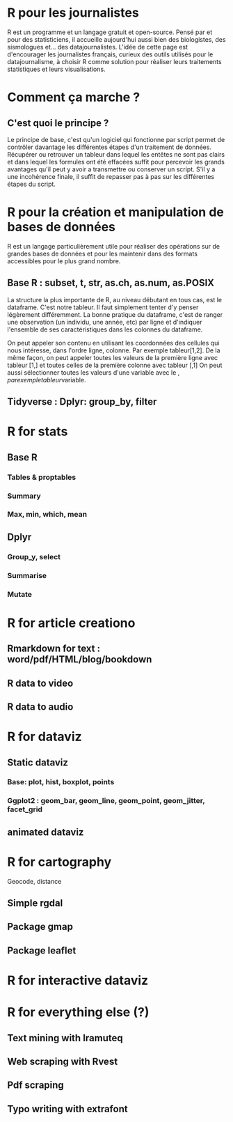 # R pour les journalistes
R est un programme et un langage gratuit et open-source. Pensé par et pour des statisticiens, il accueille aujourd'hui aussi bien des biologistes, des sismologues et... des datajournalistes.
L'idée de cette page est d'encourager les journalistes français, curieux des outils utilisés pour le datajournalisme, à choisir R comme solution pour réaliser leurs traitements statistiques et leurs visualisations.

# Comment ça marche ?

## C'est quoi le principe ? 

Le principe de base, c'est qu'un logiciel qui fonctionne par script permet de contrôler davantage les différentes étapes d'un traitement de données. Récupérer ou retrouver un tableur dans lequel les entêtes ne sont pas clairs et dans lequel les formules ont été effacées suffit pour percevoir les grands avantages qu'il peut y avoir a transmettre ou conserver un script.
S'il y a une incohérence finale, il suffit de repasser pas à pas sur les différentes étapes du script.


# R pour la création et manipulation de bases de données

R est un langage particulièrement utile pour réaliser des opérations sur de grandes bases de données et pour les maintenir dans des formats accessibles pour le plus grand nombre.

## Base R : subset, t, str, as.ch, as.num, as.POSIX
La structure la plus importante de R, au niveau débutant en tous cas, est le dataframe. C'est notre tableur. Il faut simplement tenter d'y penser légèrement différemment. La bonne pratique du dataframe, c'est de ranger une observation (un individu, une année, etc) par ligne et d'indiquer l'ensemble de ses caractéristiques dans les colonnes du dataframe.

On peut appeler son contenu en utilisant les coordonnées des cellules qui nous intéresse, dans l'ordre ligne, colonne. Par exemple tableur[1,2]. De la même façon, on peut appeler toutes les valeurs de la première ligne avec tableur [1,] et toutes celles de la première colonne avec tableur [,1]
On peut aussi sélectionner toutes les valeurs d'une variable avec le $, par exemple tableur$variable.

## Tidyverse : Dplyr: group_by, filter

# R for stats

## Base R
### Tables &  proptables
### Summary
### Max, min, which, mean
## Dplyr
### Group_y, select
### Summarise
### Mutate

# R for article creationo

## Rmarkdown for text : word/pdf/HTML/blog/bookdown

## R data to video

## R data to audio

# R for dataviz

## Static dataviz
### Base: plot, hist, boxplot, points
### Ggplot2 : geom_bar, geom_line, geom_point, geom_jitter, facet_grid

## animated dataviz

# R for cartography
Geocode, distance
## Simple rgdal
## Package gmap
## Package leaflet
# R for interactive dataviz

# R for everything else (?)
## Text mining with Iramuteq
## Web scraping with Rvest
## Pdf scraping
## Typo writing with extrafont
